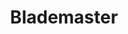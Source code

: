 ---
layout: hero
title: Blademaster
spec: Puppet
class: Vanguard
skill:
    name: Bladestorm
    description: Cause a bladestorm of destructive force around the blademaster, rendering him immune to ability and dealing damage to nearby enemy.
    stats:
        Cooldown: 12s
        Duration: 6.5s
        Ability Damage: 50/100/150 per sec
---